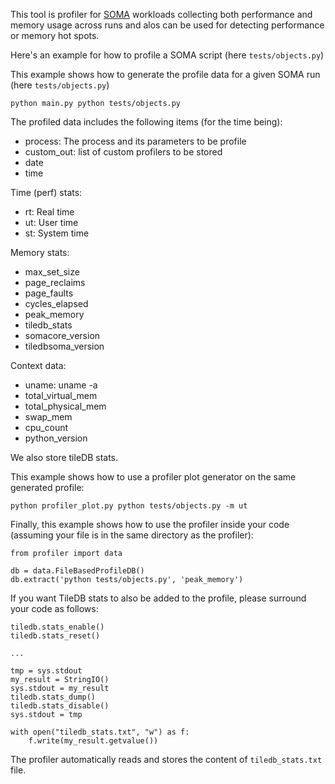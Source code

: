 This tool is profiler for [SOMA](https://github.com/single-cell-data/SOMA/tree/main) workloads collecting both performance and memory usage across runs and alos can be used for detecting performance or memory hot spots.

Here's an example for how to profile a SOMA script (here ```tests/objects.py```)

This example shows how to generate the profile data for a given SOMA run (here ```tests/objects.py```)
```shell
python main.py python tests/objects.py
```

The profiled data includes the following items (for the time being):

* process: The process and its parameters to be profile 
* custom_out: list of custom profilers to be stored
* date
* time

Time (perf) stats:

* rt: Real time
* ut: User time
* st: System time

Memory stats:

* max_set_size
* page_reclaims
* page_faults
* cycles_elapsed
* peak_memory
* tiledb_stats
* somacore_version
* tiledbsoma_version

Context data:

* uname: uname -a
* total_virtual_mem
* total_physical_mem
* swap_mem 
* cpu_count
* python_version

We also store tileDB stats.

This example shows how to use a profiler plot generator on the same generated profile:
```shell
python profiler_plot.py python tests/objects.py -m ut
```
Finally, this example shows how to use the profiler inside your code (assuming your file is in the same directory as the profiler):
```code
from profiler import data

db = data.FileBasedProfileDB()
db.extract('python tests/objects.py', 'peak_memory')
```
If you want TileDB stats to also be added to the profile, please surround your code as follows:
```code
tiledb.stats_enable()
tiledb.stats_reset()

...

tmp = sys.stdout
my_result = StringIO()
sys.stdout = my_result
tiledb.stats_dump()
tiledb.stats_disable()
sys.stdout = tmp

with open("tiledb_stats.txt", "w") as f:
    f.write(my_result.getvalue())

```
The profiler automatically reads and stores the content of ```tiledb_stats.txt``` file.